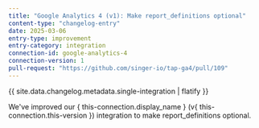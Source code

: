 ```yaml
---
title: "Google Analytics 4 (v1): Make report_definitions optional"
content-type: "changelog-entry"
date: 2025-03-06
entry-type: improvement
entry-category: integration
connection-id: google-analytics-4
connection-version: 1
pull-request: "https://github.com/singer-io/tap-ga4/pull/109"
---
```

{{ site.data.changelog.metadata.single-integration | flatify }}

We've improved our { this-connection.display_name } (v{ this-connection.this-version }) integration to make report_definitions optional.
